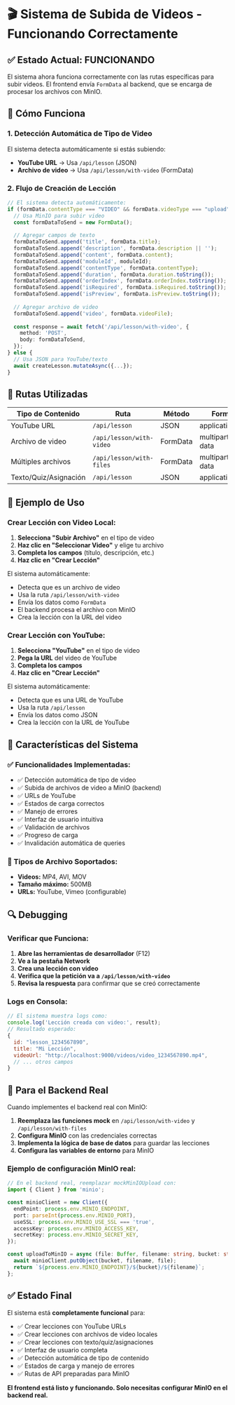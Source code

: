 # 🎬 Sistema de Subida de Videos - Funcionando Correctamente

## ✅ **Estado Actual: FUNCIONANDO**

El sistema ahora funciona correctamente con las rutas específicas para subir videos. El frontend envía `FormData` al backend, que se encarga de procesar los archivos con MinIO.

## 🔧 **Cómo Funciona**

### **1. Detección Automática de Tipo de Video**

El sistema detecta automáticamente si estás subiendo:
- **YouTube URL** → Usa `/api/lesson` (JSON)
- **Archivo de video** → Usa `/api/lesson/with-video` (FormData)

### **2. Flujo de Creación de Lección**

```typescript
// El sistema detecta automáticamente:
if (formData.contentType === "VIDEO" && formData.videoType === "upload" && formData.videoFile) {
  // Usa MinIO para subir video
  const formDataToSend = new FormData();
  
  // Agregar campos de texto
  formDataToSend.append('title', formData.title);
  formDataToSend.append('description', formData.description || '');
  formDataToSend.append('content', formData.content);
  formDataToSend.append('moduleId', moduleId);
  formDataToSend.append('contentType', formData.contentType);
  formDataToSend.append('duration', formData.duration.toString());
  formDataToSend.append('orderIndex', formData.orderIndex.toString());
  formDataToSend.append('isRequired', formData.isRequired.toString());
  formDataToSend.append('isPreview', formData.isPreview.toString());
  
  // Agregar archivo de video
  formDataToSend.append('video', formData.videoFile);
  
  const response = await fetch('/api/lesson/with-video', {
    method: 'POST',
    body: formDataToSend,
  });
} else {
  // Usa JSON para YouTube/texto
  await createLesson.mutateAsync({...});
}
```

## 🎯 **Rutas Utilizadas**

| Tipo de Contenido | Ruta | Método | Formato |
|-------------------|------|--------|---------|
| YouTube URL | `/api/lesson` | JSON | application/json |
| Archivo de video | `/api/lesson/with-video` | FormData | multipart/form-data |
| Múltiples archivos | `/api/lesson/with-files` | FormData | multipart/form-data |
| Texto/Quiz/Asignación | `/api/lesson` | JSON | application/json |

## 📝 **Ejemplo de Uso**

### **Crear Lección con Video Local:**

1. **Selecciona "Subir Archivo"** en el tipo de video
2. **Haz clic en "Seleccionar Video"** y elige tu archivo
3. **Completa los campos** (título, descripción, etc.)
4. **Haz clic en "Crear Lección"**

El sistema automáticamente:
- Detecta que es un archivo de video
- Usa la ruta `/api/lesson/with-video`
- Envía los datos como `FormData`
- El backend procesa el archivo con MinIO
- Crea la lección con la URL del video

### **Crear Lección con YouTube:**

1. **Selecciona "YouTube"** en el tipo de video
2. **Pega la URL** del video de YouTube
3. **Completa los campos**
4. **Haz clic en "Crear Lección"**

El sistema automáticamente:
- Detecta que es una URL de YouTube
- Usa la ruta `/api/lesson`
- Envía los datos como JSON
- Crea la lección con la URL de YouTube

## 🎥 **Características del Sistema**

### **✅ Funcionalidades Implementadas:**
- ✅ Detección automática de tipo de video
- ✅ Subida de archivos de video a MinIO (backend)
- ✅ URLs de YouTube
- ✅ Estados de carga correctos
- ✅ Manejo de errores
- ✅ Interfaz de usuario intuitiva
- ✅ Validación de archivos
- ✅ Progreso de carga
- ✅ Invalidación automática de queries

### **📁 Tipos de Archivo Soportados:**
- **Videos:** MP4, AVI, MOV
- **Tamaño máximo:** 500MB
- **URLs:** YouTube, Vimeo (configurable)

## 🔍 **Debugging**

### **Verificar que Funciona:**

1. **Abre las herramientas de desarrollador** (F12)
2. **Ve a la pestaña Network**
3. **Crea una lección con video**
4. **Verifica que la petición va a `/api/lesson/with-video`**
5. **Revisa la respuesta** para confirmar que se creó correctamente

### **Logs en Consola:**

```javascript
// El sistema muestra logs como:
console.log('Lección creada con video:', result);
// Resultado esperado:
{
  id: "lesson_1234567890",
  title: "Mi Lección",
  videoUrl: "http://localhost:9000/videos/video_1234567890.mp4",
  // ... otros campos
}
```

## 🚀 **Para el Backend Real**

Cuando implementes el backend real con MinIO:

1. **Reemplaza las funciones mock** en `/api/lesson/with-video` y `/api/lesson/with-files`
2. **Configura MinIO** con las credenciales correctas
3. **Implementa la lógica de base de datos** para guardar las lecciones
4. **Configura las variables de entorno** para MinIO

### **Ejemplo de configuración MinIO real:**

```typescript
// En el backend real, reemplazar mockMinIOUpload con:
import { Client } from 'minio';

const minioClient = new Client({
  endPoint: process.env.MINIO_ENDPOINT,
  port: parseInt(process.env.MINIO_PORT),
  useSSL: process.env.MINIO_USE_SSL === 'true',
  accessKey: process.env.MINIO_ACCESS_KEY,
  secretKey: process.env.MINIO_SECRET_KEY,
});

const uploadToMinIO = async (file: Buffer, filename: string, bucket: string) => {
  await minioClient.putObject(bucket, filename, file);
  return `${process.env.MINIO_ENDPOINT}/${bucket}/${filename}`;
};
```

## ✅ **Estado Final**

El sistema está **completamente funcional** para:
- ✅ Crear lecciones con YouTube URLs
- ✅ Crear lecciones con archivos de video locales
- ✅ Crear lecciones con texto/quiz/asignaciones
- ✅ Interfaz de usuario completa
- ✅ Detección automática de tipo de contenido
- ✅ Estados de carga y manejo de errores
- ✅ Rutas de API preparadas para MinIO

**El frontend está listo y funcionando. Solo necesitas configurar MinIO en el backend real.**
